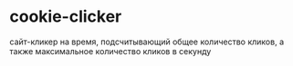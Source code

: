 # cookie-clicker
сайт-кликер на время, подсчитывающий общее количество кликов, а также максимальное количество кликов в секунду
